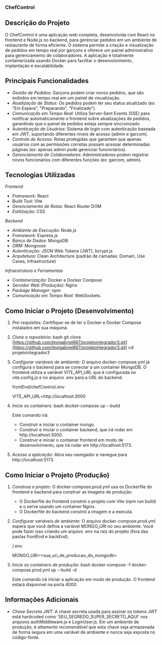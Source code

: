 ### ChefControl

## Descrição do Projeto

O ChefControl é uma aplicação web completa, desenvolvida com React no frontend e Node.js no backend, para gerenciar pedidos em um ambiente de restaurante de forma eficiente. O sistema permite a criação e visualização de pedidos em tempo real por garçons e oferece um painel administrativo para gerenciamento de colaboradores. A aplicação é totalmente containerizada usando Docker para facilitar o desenvolvimento, implantação e escalabilidade.

## Principais Funcionalidades

* *Gestão de Pedidos:* Garçons podem criar novos pedidos, que são exibidos em tempo real em um painel de visualização.
* *Atualização de Status:* Os pedidos podem ter seu status atualizado (ex: "Em Espera", "Preparando", "Finalizado").
* *Comunicação em Tempo Real:* Utiliza Server-Sent Events (SSE) para notificar automaticamente o frontend sobre atualizações de pedidos, garantindo que o painel de pedidos esteja sempre sincronizado.
* *Autenticação de Usuários:* Sistema de login com autenticação baseada em JWT, suportando diferentes níveis de acesso (admin e garcom).
* *Controle de Acesso:* Rotas protegidas que garantem que apenas usuários com as permissões corretas possam acessar determinadas páginas (ex: apenas admin pode gerenciar funcionários).
* *Gerenciamento de Colaboradores:* Administradores podem registrar novos funcionários com diferentes funções (ex: garcom, admin).

## Tecnologias Utilizadas

*Frontend*
* *Framework:* React
* *Build Tool:* Vite
* *Gerenciamento de Rotas:* React Router DOM
* *Estilização:* CSS

*Backend*
* *Ambiente de Execução:* Node.js
* *Framework:* Express.js
* *Banco de Dados:* MongoDB
* *ORM:* Mongoose
* *Autenticação:* JSON Web Tokens (JWT), bcrypt.js
* *Arquitetura:* Clean Architecture (padrão de camadas: Domain, Use Cases, Infrastructure)

*Infraestrutura e Ferramentas*
* *Containerização:* Docker e Docker Compose
* *Servidor Web (Produção):* Nginx
* *Package Manager:* npm
* *Comunicação em Tempo Real:* WebSockets.

## Como Iniciar o Projeto (Desenvolvimento)

1.  *Pré-requisitos:* Certifique-se de ter o Docker e Docker Compose instalados em sua máquina.

2.  *Clone o repositório:*
    bash
    git clone [https://github.com/levigabriel867/projetointegrador3.git](https://github.com/levigabriel867/projetointegrador3.git)
    cd projetointegrador3
    

3.  *Configurar variáveis de ambiente:*
    O arquivo docker-compose.yml já configura o backend para se conectar a um container MongoDB. O frontend utiliza a variável VITE_API_URL que é configurada no vite.config.js e no arquivo .env para a URL do backend.
    
    frontEnd/chefControl/.env
    
    VITE_API_URL=http://localhost:3000
    

4.  *Inicie os containers:*
    bash
    docker-compose up --build
    
    Este comando irá:
    * Construir e iniciar o container mongo.
    * Construir e iniciar o container backend, que irá rodar em http://localhost:3000.
    * Construir e iniciar o container frontend em modo de desenvolvimento, que irá rodar em http://localhost:5173.

5.  *Acesse a aplicação:*
    Abra seu navegador e navegue para http://localhost:5173.

## Como Iniciar o Projeto (Produção)

1.  *Construa o projeto:*
    O docker-compose.prod.yml usa os Dockerfile do frontend e backend para construir as imagens de produção.
    * O Dockerfile do frontend constrói o projeto com Vite (npm run build) e o serve usando um container Nginx.
    * O Dockerfile do backend constrói a imagem e a executa.

2.  *Configurar variáveis de ambiente:*
    O arquivo docker-compose.prod.yml espera que você defina a variável MONGO_URI no seu ambiente. Você pode fazer isso criando um arquivo .env na raiz do projeto (fora das pastas frontEnd e backEnd).
    
    /.env
    
    MONGO_URI=<sua_uri_de_producao_do_mongodb>
    

3.  *Inicie os containers de produção:*
    bash
    docker-compose -f docker-compose.prod.yml up --build -d
    
    Este comando irá iniciar a aplicação em modo de produção. O frontend estará disponível na porta 4000.

## Informações Adicionais

* *Chave Secreta JWT:* A chave secreta usada para assinar os tokens JWT está hardcoded como 'SEU_SEGREDO_SUPER_SECRETO_AQUI' nos arquivos authMiddleware.js e LoginUser.js. Em um ambiente de produção, é *altamente recomendável* que esta chave seja armazenada de forma segura em uma variável de ambiente e nunca seja exposta no código-fonte.
